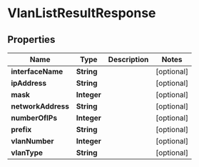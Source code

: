 
# VlanListResultResponse

## Properties
Name | Type | Description | Notes
------------ | ------------- | ------------- | -------------
**interfaceName** | **String** |  |  [optional]
**ipAddress** | **String** |  |  [optional]
**mask** | **Integer** |  |  [optional]
**networkAddress** | **String** |  |  [optional]
**numberOfIPs** | **Integer** |  |  [optional]
**prefix** | **String** |  |  [optional]
**vlanNumber** | **Integer** |  |  [optional]
**vlanType** | **String** |  |  [optional]



